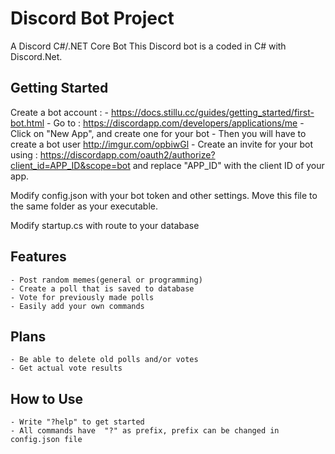 # Discord Bot Project
A Discord C#/.NET Core Bot
This Discord bot is a coded in C# with Discord.Net.


## Getting Started

Create a bot account :
    - https://docs.stillu.cc/guides/getting_started/first-bot.html
	- Go to : https://discordapp.com/developers/applications/me
	- Click on "New App", and create one for your bot
	- Then you will have to create a bot user http://imgur.com/opbiwGl
	- Create an invite for your bot using : https://discordapp.com/oauth2/authorize?client_id=APP_ID&scope=bot and replace "APP_ID" with the client ID of your app.

Modify config.json with your bot token and other settings.
Move this file to the same folder as your executable.

Modify startup.cs with route to your database


## Features

    - Post random memes(general or programming)
    - Create a poll that is saved to database
    - Vote for previously made polls
    - Easily add your own commands

## Plans

    - Be able to delete old polls and/or votes
    - Get actual vote results

## How to Use

    - Write "?help" to get started
    - All commands have  "?" as prefix, prefix can be changed in config.json file
